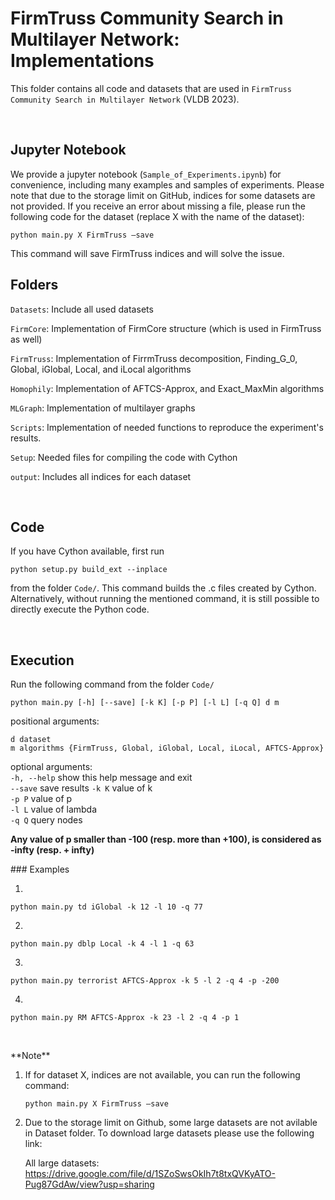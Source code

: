 FirmTruss Community Search in Multilayer Network: Implementations
================================================

This folder contains all code and datasets that are used in ``FirmTruss Community
Search in Multilayer Network`` (VLDB 2023).

 

Jupyter Notebook
----------------

We provide a jupyter notebook (`Sample_of_Experiments.ipynb`) for convenience,
including many examples and samples of experiments. Please note that due to the storage limit on GitHub, indices for some datasets are not provided. If you receive an error about missing a file, please run the following code for the dataset (replace X with the name of the dataset):

```
python main.py X FirmTruss —save
```
 
 This command will save FirmTruss indices and will solve the issue.



Folders
-------

`Datasets`: Include all used datasets

`FirmCore`: Implementation of FirmCore structure (which is used in FirmTruss as
well)

`FirmTruss`: Implementation of FirrmTruss decomposition, Finding_G_0, Global,
iGlobal, Local, and iLocal algorithms

`Homophily`: Implementation of AFTCS-Approx, and Exact_MaxMin algorithms

`MLGraph`: Implementation of multilayer graphs

`Scripts`: Implementation of needed functions to reproduce the experiment's
results.

`Setup`: Needed files for compiling the code with Cython

`output`: Includes all indices for each dataset

 

Code
----

If you have Cython available, first run 

```
python setup.py build_ext --inplace
```

from the folder `Code/`. This command builds the .c files created by Cython.
Alternatively, without running the mentioned command, it is still possible to
directly execute the Python code.

 

Execution
---------

Run the following command from the folder `Code/`

```
python main.py [-h] [--save] [-k K] [-p P] [-l L] [-q Q] d m 
```

positional arguments: 

`d dataset`  
`m algorithms {FirmTruss, Global, iGlobal, Local,
iLocal, AFTCS-Approx}`  

optional arguments:   
`-h, --help` show this help message and exit   
`--save` save results
`-k K` value of k   
`-p P` value of p   
`-l L` value of lambda   
`-q Q` query nodes  

**Any value of p smaller than -100 (resp. more than +100), is considered as
-infty (resp. + infty)**


\#\#\# Examples

1.  
```
python main.py td iGlobal -k 12 -l 10 -q 77
```

2.  
```
python main.py dblp Local -k 4 -l 1 -q 63
```

3.  
```
python main.py terrorist AFTCS-Approx -k 5 -l 2 -q 4 -p -200
```

4.  

```
python main.py RM AFTCS-Approx -k 23 -l 2 -q 4 -p 1
```

 

\*\*Note\*\*

1. If for dataset X, indices are not available, you can run the following command:
   ```
   python main.py X FirmTruss —save
   ```


2. Due to the storage limit on Github, some large datasets are not avilable in Dataset folder. To download large datasets please use the following link:

   All large datasets: https://drive.google.com/file/d/1SZoSwsOkIh7t8txQVKyATO-Pug87GdAw/view?usp=sharing
   

